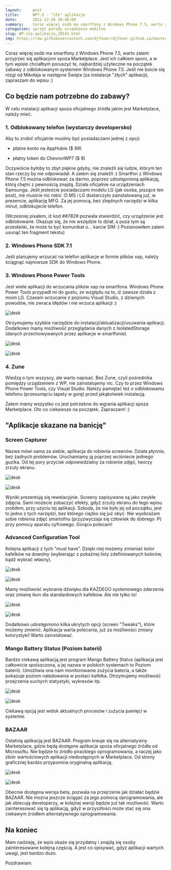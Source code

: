 ```yaml
---
layout:     post
title:      WP7.5 - "złe" aplikacje
date:       2011-12-28 20:48:00
summary:    Coraz więcej osób ma smartfony z Windows Phone 7.5, warto zatem przyjrzeć się aplikacjom spoza Marketplace. Jest ich całkiem sporo, a w tym wpisie chciałbym poruszyć te, najbardziej użyteczne na początek zabawy z odblokowanym systemem Windows Phone 7.5. Jeśli nie boicie się rózgi od Mikołaja w następne Święta (za instalacje "złych" aplikacji), zapraszam do wpisu  — )Co będzie nam potrzebne do zabawy...
categories: sprzęt porady urządzenia mobilne
slug: WP-zle-aplikacje,29541.html
img: https://raw.githubusercontent.com/djfoxer/djfoxer.github.io/master/_img/2011-12-28-_169_/g_-_-x-_-_-_x20111228193251_0.png
---
```




Coraz więcej osób ma smartfony z Windows Phone 7.5, warto zatem przyjrzeć się aplikacjom spoza Marketplace. Jest ich całkiem sporo, a w tym wpisie chciałbym poruszyć te, najbardziej użyteczne na początek zabawy z odblokowanym systemem Windows Phone 7.5. Jeśli nie boicie się rózgi od Mikołaja w następne Święta (za instalacje "złych" aplikacji), zapraszam do wpisu :)



## Co będzie nam potrzebne do zabawy?




W celu instalacji aplikacji spoza oficjalnego źródła jakim jest Marketplace, należy mieć:



### 1. Odblokowany telefon (wystarczy developersko)



Aby to zrobić oficjalnie musimy być posiadaczami jednej z opcji:



  * płatne konto na AppHubie ($ 99)


  * płatny token do ChevronWP7 ($ 9)



Oczywiście byłoby to zbyt piękne gdyby, nie znaleźli się ludzie, którym ten stan rzeczy by nie odpowiadał. A zatem się znaleźli :) Smartfon z Windows Phone 7.5 można odblokować za darmo, poprzez udostępnioną aplikację, którą chętni z pewnością znajdą. Działa oficjalnie na urządzeniach Samsunga. Jeśli jesteście posiadaczami modelu LG (jak osoba, piszące ten post), nie musicie nic robić :D MS i LG dostarczyło zainstalowaną już, w prezencie, aplikację MFG. Za jej pomocą, bez zbędnych narzędzi w kilka minut, odblokujecie telefon. 

(Wcześniej pisałem, iż kod  *##782#*  pozwala stwierdzić, czy urządzenie jest odblokowane. Okazuje się, że nie wszędzie to dział, a poza tym są przesłanki, że może to być komunikat o... karcie SIM :) Postanowiłem zatem usunąć ten fragment tekstu)



### 2. Windows Phone SDK 7.1

 

Jeśli planujemy wrzucać na telefon aplikacje w formie plików xap, należy ściągnąć najnowsze SDK do Windows Phone.



### 3. Windows Phone Power Tools 

 

Jest wiele aplikacji do wrzucania plików xap na smartfona. Windows Phone Power Tools przypadł mi do gustu, ze względu na to, iż zawsze działa z moim LG. Czasem wrzucanie z poziomu Visual Studio, z dziwnych powodów, nie zwraca błędów i nie wrzuca aplikacji :)



![desk](https://raw.githubusercontent.com/djfoxer/djfoxer.github.io/master/_img/2011-12-28-_169_/g_-_-x-_-_-_x20111228193251_0.png)



Otrzymujemy szybkie narzędzie do instalacji/aktualizacji/usuwania aplikacji. Dodatkowo mamy możliwość przeglądania danych z IsolatedStorage (danych przechowywanych przez aplikacje w smartfonie).



![desk](https://raw.githubusercontent.com/djfoxer/djfoxer.github.io/master/_img/2011-12-28-_169_/g_-_-x-_-_-_x20111228193334_0.png)




![desk](https://raw.githubusercontent.com/djfoxer/djfoxer.github.io/master/_img/2011-12-28-_169_/g_-_-x-_-_-_x20111228193452_0.png)





### 4. Zune

 

Wiedzą o tym wszyscy, ale warto napisać. Bez Zune, czyli pośrednika pomiędzy urządzeniem z WP, nie zainstalujemy nic. Czy to przez Windows Phone Power Tools, czy Visual Studio. Należy pamiętać też o odblokowaniu telefonu (przesunięciu tapety w gorę) przed jakąkolwiek instalacją.

Zatem mamy wszystko co jest potrzebne do wgrania aplikacji spoza Marketplace. Oto co ciekawsze na początek. Zapraszam! :)



## "Aplikacje skazane na banicję"





### Screen Capturer



Nazwa mówi sama za siebie, aplikacja do robienia screenów. Działa płynnie, bez żadnych problemów. Uruchamiamy ją poprzez wciśniecie jednego guzika. Od tej pory przycisk odpowiedzialny za robienie zdjęć, tworzy zrzuty ekranu. 



![desk](https://raw.githubusercontent.com/djfoxer/djfoxer.github.io/master/_img/2011-12-28-_169_/g_-_-x-_-_-_x20111228194713_0.png)




![desk](https://raw.githubusercontent.com/djfoxer/djfoxer.github.io/master/_img/2011-12-28-_169_/g_-_-x-_-_-_x20111228195842_0.png)



Wyniki prezentują się rewelacyjnie. Screeny zapisywane są jako zwykłe zdjęcia. Sami możecie zobaczyć efekty, gdyż zrzuty ekranu do tego wpisu zrobiłem, przy użyciu tej aplikacji.
Szkoda, że nie było jej od początku, jest to jedno z tych narzędzi, bez którego ciężko się już obyć. Nie wyobrażam sobie robienia zdjęć smartofnu (przyzwyczaja się człowiek do dobrego :P) przy pomocy aparatu cyfrowego. Gorąco polecam!



### Advanced Configuration Tool

 

Kolejna aplikacji z tych "must have". Dzięki niej możemy zmieniać kolor kafelków na dowolny (wybierając z pokaźnej listy zdefiniowanych kolorów, bądź wybrać własny). 




![desk](https://raw.githubusercontent.com/djfoxer/djfoxer.github.io/master/_img/2011-12-28-_169_/g_-_-x-_-_-_x20111228200539_0.png)




![desk](https://raw.githubusercontent.com/djfoxer/djfoxer.github.io/master/_img/2011-12-28-_169_/g_-_-x-_-_-_x20111228200559_0.png)



Mamy możliwość wybrania dźwięku dla KAŻDEGO systemowego zdarzenia oraz zmianę ikon dla standardowych kafelków. Ale nie tylko to!



![desk](https://raw.githubusercontent.com/djfoxer/djfoxer.github.io/master/_img/2011-12-28-_169_/g_-_-x-_-_-_x20111228200610_0.png)




![desk](https://raw.githubusercontent.com/djfoxer/djfoxer.github.io/master/_img/2011-12-28-_169_/g_-_-x-_-_-_x20111228200539_0.png)



Dodatkowo udostępniono kilka ukrytych opcji (screen "Tweaks"), które możemy zmienić.
Aplikacja warta polecania, już za możliwości zmiany kolorystyki! Warto zainstalować.



### Mango Battery Status (Poziom baterii)



Bardzo ciekawą aplikacją jest program Mango Battery Status (aplikacja jest całkowicie spolszczona, a jej nazwa w polskich systemach to Poziom baterii). Umożliwia ona nam monitorowanie zużycia bateria, a także pokazuje poziom naładowania w postaci kafelka. Otrzymujemy możliwość przejrzenia suchych statystyki, wykresów itp.




![desk](https://raw.githubusercontent.com/djfoxer/djfoxer.github.io/master/_img/2011-12-28-_169_/g_-_-x-_-_-_x20111228202532_0.png)




![desk](https://raw.githubusercontent.com/djfoxer/djfoxer.github.io/master/_img/2011-12-28-_169_/g_-_-x-_-_-_x20111228202546_0.png)



Ciekawą opcją jest widok aktualnych procesów i zużycia pamięci w systemie. 



### BAZAAR



Ostatnią aplikacją jest BAZAAR. Program kreuje się na alternatywny Marketplace, gdzie będą dostępne aplikacje spoza oficjalnego źródła od Microsoftu. Nie będzie to źródło pirackiego oprogramowania, a raczej jako zbiór wartościowych aplikacji niedostępnych w Marketplace. Od strony graficznej bardzo przypomina oryginalną aplikację.



![desk](https://raw.githubusercontent.com/djfoxer/djfoxer.github.io/master/_img/2011-12-28-_169_/g_-_-x-_-_-_x20111228203019_0.png)




![desk](https://raw.githubusercontent.com/djfoxer/djfoxer.github.io/master/_img/2011-12-28-_169_/g_-_-x-_-_-_x20111228203033_0.png)



Obecnie dostępna wersja beta, pozwala na przejrzenie jak działać będzie BAZAAR. Nie można jeszcze ściągać za jego pomocą oprogramowania, ale jak obiecują developerzy, w kolejnej wersji będzie już tak możliwość. Warto zainteresować się  tą aplikacją, gdyż w przyszłości może stać się ona ciekawym źródłem alternatywnego oprogramowania.




## Na koniec



Mam nadzieję, że wpis okaże się przydatny i znajdą się osoby zainteresowane kolejną częścią. A jest co opisywać, gdyż aplikacji wartych uwagi, jest bardzo dużo.

Pozdrawiam.